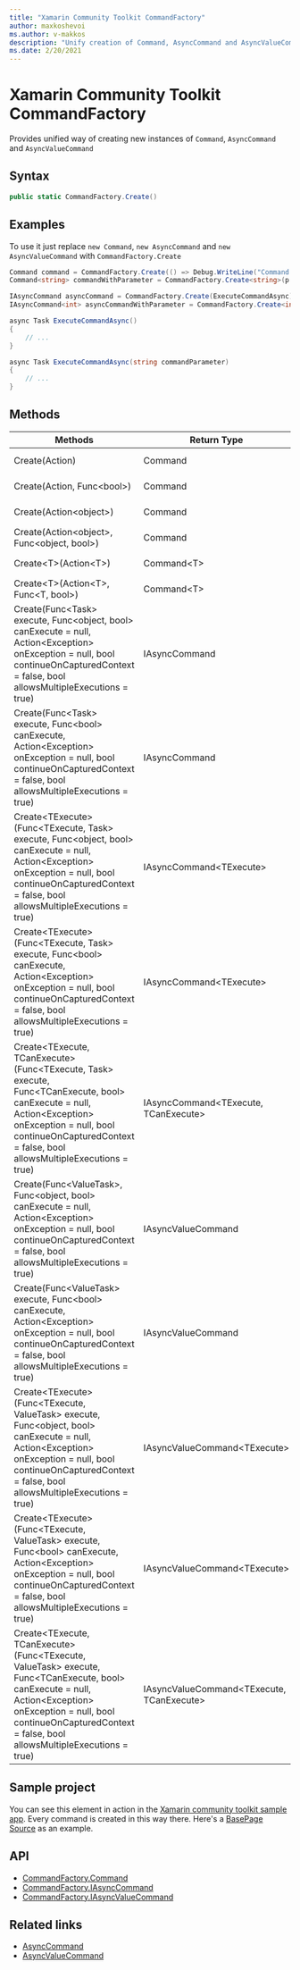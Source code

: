 ```yaml
---
title: "Xamarin Community Toolkit CommandFactory"
author: maxkoshevoi
ms.author: v-makkos
description: "Unify creation of Command, AsyncCommand and AsyncValueCommand."
ms.date: 2/20/2021
---
```


# Xamarin Community Toolkit CommandFactory

Provides unified way of creating new instances of `Command`, `AsyncCommand` and `AsyncValueCommand`

## Syntax

```csharp
public static CommandFactory.Create()
```

## Examples

To use it just replace `new Command`, `new AsyncCommand` and `new AsyncValueCommand` with `CommandFactory.Create`

```csharp
Command command = CommandFactory.Create(() => Debug.WriteLine("Command executed"));
Command<string> commandWithParameter = CommandFactory.Create<string>(p => Debug.WriteLine("Command executed: {0}", p));

IAsyncCommand asyncCommand = CommandFactory.Create(ExecuteCommandAsync)
IAsyncCommand<int> asyncCommandWithParameter = CommandFactory.Create<int>(ExecuteCommandAsync)

async Task ExecuteCommandAsync()
{
    // ...
}

async Task ExecuteCommandAsync(string commandParameter)
{
    // ...
}
```

## Methods

| Methods | Return Type | Description |
| -- | -- | -- |
| Create(Action) | Command | Initializes Xamarin.Forms.Command. |
| Create(Action, Func&lt;bool&gt;) | Command | Initializes Xamarin.Forms.Command. |
| Create(Action&lt;object&gt;) | Command | Initializes Xamarin.Forms.Command. |
| Create(Action&lt;object&gt;, Func&lt;object, bool&gt;) | Command | Initializes Xamarin.Forms.Command. |
| Create&lt;T&gt;(Action&lt;T&gt;) | Command&lt;T&gt; | Initializes Xamarin.Forms.Command&lt;T&gt;. |
| Create&lt;T&gt;(Action&lt;T&gt;, Func&lt;T, bool&gt;) | Command&lt;T&gt; | Initializes Xamarin.Forms.Command&lt;T&gt;. |
| Create(Func&lt;Task&gt; execute, Func&lt;object, bool&gt; canExecute = null, Action&lt;Exception&gt; onException = null, bool continueOnCapturedContext = false, bool allowsMultipleExecutions = true) | IAsyncCommand | Initializes a new instance of IAsyncCommand. |
| Create(Func&lt;Task&gt; execute, Func&lt;bool&gt; canExecute, Action&lt;Exception&gt; onException = null, bool continueOnCapturedContext = false, bool allowsMultipleExecutions = true) | IAsyncCommand | Initializes a new instance of IAsyncCommand. |
| Create&lt;TExecute&gt;(Func&lt;TExecute, Task&gt; execute, Func&lt;object, bool&gt; canExecute = null, Action&lt;Exception&gt; onException = null, bool continueOnCapturedContext = false, bool allowsMultipleExecutions = true) | IAsyncCommand&lt;TExecute&gt; | Initializes a new instance of IAsyncCommand&lt;TExecute&gt;. |
| Create&lt;TExecute&gt;(Func&lt;TExecute, Task&gt; execute, Func&lt;bool&gt; canExecute, Action&lt;Exception&gt; onException = null, bool continueOnCapturedContext = false, bool allowsMultipleExecutions = true) | IAsyncCommand&lt;TExecute&gt; | Initializes a new instance of IAsyncCommand&lt;TExecute&gt;. |
| Create&lt;TExecute, TCanExecute&gt;(Func&lt;TExecute, Task&gt; execute, Func&lt;TCanExecute, bool&gt; canExecute = null, Action&lt;Exception&gt; onException = null, bool continueOnCapturedContext = false, bool allowsMultipleExecutions = true) | IAsyncCommand&lt;TExecute, TCanExecute&gt; | Initializes a new instance of IAsyncCommand&lt;TExecute, TCanExecute&gt;. |
| Create(Func&lt;ValueTask&gt;, Func&lt;object, bool&gt; canExecute = null, Action&lt;Exception&gt; onException = null, bool continueOnCapturedContext = false, bool allowsMultipleExecutions = true) | IAsyncValueCommand | Initializes a new instance of IAsyncValueCommand. |
| Create(Func&lt;ValueTask&gt; execute, Func&lt;bool&gt; canExecute, Action&lt;Exception&gt; onException = null, bool continueOnCapturedContext = false, bool allowsMultipleExecutions = true) | IAsyncValueCommand | Initializes a new instance of IAsyncValueCommand. |
| Create&lt;TExecute&gt;(Func&lt;TExecute, ValueTask&gt; execute, Func&lt;object, bool&gt; canExecute = null, Action&lt;Exception&gt; onException = null, bool continueOnCapturedContext = false, bool allowsMultipleExecutions = true) | IAsyncValueCommand&lt;TExecute&gt; | Initializes a new instance of IAsyncValueCommand&lt;TExecute&gt;. |
| Create&lt;TExecute&gt;(Func&lt;TExecute, ValueTask&gt; execute, Func&lt;bool&gt; canExecute, Action&lt;Exception&gt; onException = null, bool continueOnCapturedContext = false, bool allowsMultipleExecutions = true) | IAsyncValueCommand&lt;TExecute&gt; | Initializes a new instance of IAsyncValueCommand&lt;TExecute&gt;. |
| Create&lt;TExecute, TCanExecute&gt;(Func&lt;TExecute, ValueTask&gt; execute, Func&lt;TCanExecute, bool&gt; canExecute = null, Action&lt;Exception&gt; onException = null, bool continueOnCapturedContext = false, bool allowsMultipleExecutions = true) | IAsyncValueCommand&lt;TExecute, TCanExecute&gt; | Initializes a new instance of IAsyncValueCommand&lt;TExecute, TCanExecute&gt;. |

## Sample project

You can see this element in action in the [Xamarin community toolkit sample app](https://github.com/xamarin/XamarinCommunityToolkit/tree/main/samples/XCT.Sample).
Every command is created in this way there. Here's a [BasePage Source](https://github.com/xamarin/XamarinCommunityToolkit/blob/develop/samples/XCT.Sample/Pages/Base/BasePage.cs) as an example. 

## API

- [CommandFactory.Command](https://github.com/xamarin/XamarinCommunityToolkit/blob/develop/src/CommunityToolkit/Xamarin.CommunityToolkit/ObjectModel/CommandFactory.Command.shared.cs)
- [CommandFactory.IAsyncCommand](https://github.com/xamarin/XamarinCommunityToolkit/blob/develop/src/CommunityToolkit/Xamarin.CommunityToolkit/ObjectModel/CommandFactory.IAsyncCommand.shared.cs)
- [CommandFactory.IAsyncValueCommand](https://github.com/xamarin/XamarinCommunityToolkit/blob/develop/src/CommunityToolkit/Xamarin.CommunityToolkit/ObjectModel/CommandFactory.IAsyncValueCommand.shared.cs)

## Related links

- [AsyncCommand](asynccommand.md)
- [AsyncValueCommand](asyncvaluecommand.md)